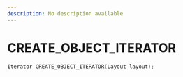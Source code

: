 ```yaml
---
description: No description available 
---
```


# CREATE_OBJECT_ITERATOR

```cpp
Iterator CREATE_OBJECT_ITERATOR(Layout layout);
```